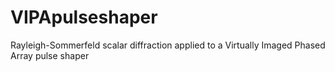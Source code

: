 VIPApulseshaper
===============

Rayleigh-Sommerfeld scalar diffraction applied to a Virtually Imaged Phased Array pulse shaper
